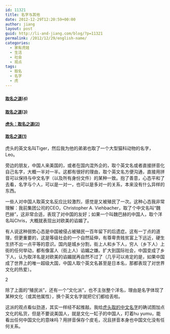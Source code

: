 ```yaml
---
id: 11321
title: 名字与其他
date: 2012-12-29T12:20:59+00:00
author: jiang
layout: post
guid: http://li-and-jiang.com/blog/?p=11321
permalink: /2012/12/29/english-name/
categories:
  - 家有虎娃
  - 生活
  - 社会
  - 观点
tags:
  - 取名
  - 名字
  - 虎
---
```

### <a href="http://li-and-jiang.com/blog/2012/09/01/naming4/" target="_blank"><span style="font-size: small;">取名之道(4)</span></a>

### [<span style="font-size: small;">取名之道(3)</span>](http://li-and-jiang.com/blog/2011/09/23/%e5%8f%96%e5%90%8d%e4%b9%8b%e9%81%933/)

#### <span style="font-size: small;"><a href="http://li-and-jiang.com/blog/2010/12/18/yumu/">虎头：取名之道(2)</a></span>

#### <span style="font-size: small;"><a href="http://li-and-jiang.com/blog/2010/07/24/naming/">取名之道(1)</a></span>

虎头的英文名叫Tiger，然后我为他的弟弟也取了一个大型猫科动物的名字，Leo。

旁边的朋友，中国人来美国的，或者在国内混外企的，取个英文名或者直接拼音化自己名字，大概一半对一半。这都有很好的理由，取个英文名方便沟通，直接用拼音可以保持与中文名字（以及所有身份文件）的某种一致。抱了善意，心态平和了去看，名字与个人，可以是一对一，也可以是多对一的关系，本来没有什么异样的东西。

一些人对中国人取英文名反应比较激烈，感觉是又被殖民了一次。这种心态我非常理解：我前集团公司的CEO，Christopher A. Viehbacher，取了个中文名叫“魏巴赫”，这非常合适，表现了对中国的友好；如果一个叫魏巴赫的中国人，取个洋名叫Chris，大概就表现出对欧美的谄媚了。

有人说这种弱势心态是中国被侵占被殖民一百年留下的后遗症。这有一丁点的道理，但更重要的，这是等级社会的一个自然延伸，有尊卑贵贱贫富上下远近，硬生生挤不出一点平等的意识。国内是城乡分割，街上人和乡下人，穷人（乡下人）上街的任何举动，都有像富人（街上人）谄媚之嫌。扩大到国际社会，中国变成了乡下人，认为取洋名是对欧美的谄媚就再自然不过了（几乎可以肯定的是，如果中国成了世界上的唯一超级大国，中国人取个英文名甚至是日本名，那都表现了对世界文化的热爱）。

2

除了上面的“殖民派”，还有一个“文化派”，也不主张整个洋名，理由是名字体现了某种文化（或其他属性），换个英文名字就把它们都给丢啦。

这派的观点看似劲道，其实一样经不起推敲。我给<a href="http://li-and-jiang.com/blog/2010/12/18/yumu/" target="_blank">虎头取的中文名字</a>的确试图加点文化的私货，但是不要说美国人，就是文化一缸子的中国人，盯着hu yumu，能看出任何中国文化的意味吗？用拼音保存个皮毛，况且拼音本身也中国文化没有任何关系。